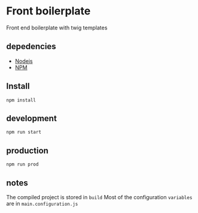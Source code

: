 # Front boilerplate

Front end boilerplate with twig templates

## depedencies

- [Nodejs](https://nodejs.org/en/)
- [NPM](https://www.npmjs.com/)

## Install

```
npm install
```

## development

```
npm run start
```

## production
```
npm run prod
```

## notes

The compiled project is stored in `build`
Most of the configuration `variables` are in `main.configuration.js`